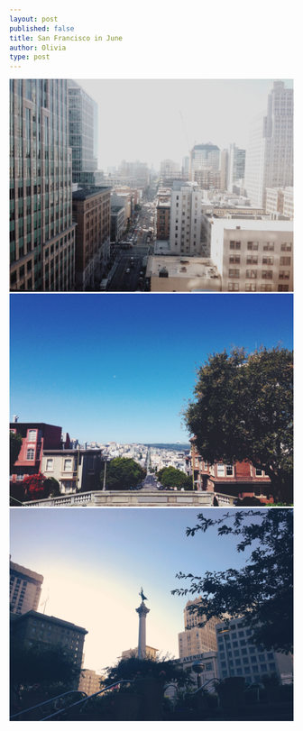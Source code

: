 ```yaml
---
layout: post
published: false
title: San Francisco in June
author: Olivia
type: post
---
```


![IMG_0766_2.jpg](/media/IMG_0766_2.jpg)![IMG_0767_2.jpg](/media/IMG_0767_2.jpg)
![IMG_0765_2.jpg](/media/IMG_0765_2.jpg)